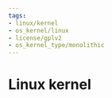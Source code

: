 ```yaml
---
tags:
- linux/kernel
- os_kernel/linux
- license/gplv2
- os_kernel_type/monolithic
---
```

# Linux kernel
